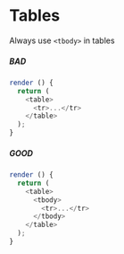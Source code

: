 # Tables
Always use `<tbody>` in tables

##### BAD
```javascript
render () {
  return (
    <table>
      <tr>...</tr>
    </table>
  );
}
```
##### GOOD
```javascript
render () {
  return (
    <table>
      <tbody>
        <tr>...</tr>
      </tbody>
    </table>
  );
}
```
